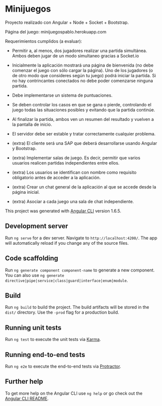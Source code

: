 # Minijuegos

Proyecto realizado con Angular + Node + Socket + Bootstrap.

Página del juego: minijuegospablo.herokuapp.com

Requerimientos cumplidos (a evaluar):

- Permitir a, al menos, dos jugadores realizar una partida simultánea. Ambos deben jugar de un modo simultaneo gracias a Socket.io
- Inicialmente la aplicación mostrará una página de bienvenida (no debe comenzar el juego con sólo cargar la página). Uno de los jugadores (o de otro modo que consideres según tu juego) podrá iniciar la partida. Si no hay contrincantes conectados no debe poder comenzarse ninguna partida.
- Debe implementarse un sistema de puntuaciones.
- Se deben controlar los casos en que se gana o pierde, controlando el juego todas las situaciones posibles y evitando que la partida continúe.
- Al finalizar la partida, ambos ven un resumen del resultado y vuelven a la pantalla de inicio.
- El servidor debe ser estable y tratar correctamente cualquier problema.

- (extra) El cliente será una SAP que deberá desarrollarse usando Angular y Bootstrap.
- (extra) Implementar salas de juego. Es decir, permitir que varios usuarios realicen partidas independientes entre ellos.
- (extra) Los usuarios se identifican con nombre como requisito obligatorio antes de acceder a la aplicación.
- (extra) Crear un chat general de la aplicación al que se accede desde la página inicial.
- (extra) Asociar a cada juego una sala de chat independiente.


This project was generated with [Angular CLI](https://github.com/angular/angular-cli) version 1.6.5.

## Development server

Run `ng serve` for a dev server. Navigate to `http://localhost:4200/`. The app will automatically reload if you change any of the source files.

## Code scaffolding

Run `ng generate component component-name` to generate a new component. You can also use `ng generate directive|pipe|service|class|guard|interface|enum|module`.

## Build

Run `ng build` to build the project. The build artifacts will be stored in the `dist/` directory. Use the `-prod` flag for a production build.

## Running unit tests

Run `ng test` to execute the unit tests via [Karma](https://karma-runner.github.io).

## Running end-to-end tests

Run `ng e2e` to execute the end-to-end tests via [Protractor](http://www.protractortest.org/).

## Further help

To get more help on the Angular CLI use `ng help` or go check out the [Angular CLI README](https://github.com/angular/angular-cli/blob/master/README.md).

